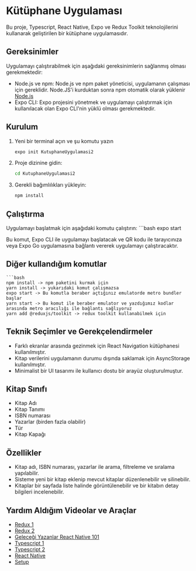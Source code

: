 # Kütüphane Uygulaması

Bu proje, Typescript, React Native, Expo ve Redux Toolkit teknolojilerini kullanarak geliştirilen bir kütüphane uygulamasıdır.

## Gereksinimler

Uygulamayı çalıştırabilmek için aşağıdaki gereksinimlerin sağlanmış olması gerekmektedir:

- Node.js ve npm: Node.js ve npm paket yöneticisi, uygulamanın çalışması için gereklidir. Node.JS'i kurduktan sonra npm otomatik olarak yüklenir   
  [Node.js](https://nodejs.org/)
- Expo CLI: Expo projesini yönetmek ve uygulamayı çalıştırmak için kullanılacak olan Expo CLI'nin yüklü olması gerekmektedir.

## Kurulum

1. Yeni bir terminal açın ve şu komutu yazın

    ```bash
    expo init KutuphaneUygulamasi2


2. Proje dizinine gidin:

   ```bash
   cd KutuphaneUygulamasi2

3. Gerekli bağımlılıkları yükleyin:

    ```bash
    npm install


## Çalıştırma
Uygulamayı başlatmak için aşağıdaki komutu çalıştırın:
       ```bash
       expo start

Bu komut, Expo CLI ile uygulamayı başlatacak ve QR kodu ile tarayıcınıza veya Expo Go uygulamasına bağlantı vererek uygulamayı çalıştıracaktır.

## Diğer kullandığım komutlar
    ```bash
    npm install -> npm paketini kurmak için
    yarn install -> yukarıdaki komut çalışmazsa
    expo start -> Bu komutla beraber açtığınız emulatorde metro bundler başlar
    yarn start -> Bu komut ile beraber emulator ve yazdığımız kodlar arasında metro aracılığı ile bağlantı sağlıyoruz
    yarn add @reduxjs/toolkit -> redux toolkit kullanabilmek için
## Teknik Seçimler ve Gerekçelendirmeler
- Farklı ekranlar arasında gezinmek için React Navigation kütüphanesi kullanılmıştır.
- Kitap verilerini uygulamanın durumu dışında saklamak için AsyncStorage kullanılmıştır.
- Minimalist bir UI tasarımı ile kullanıcı dostu bir arayüz oluşturulmuştur.

## Kitap Sınıfı
- Kitap Adı
- Kitap Tanımı
- ISBN numarası
- Yazarlar (birden fazla olabilir)
- Tür
- Kitap Kapağı

## Özellikler
- Kitap adı, ISBN numarası, yazarlar ile arama, filtreleme ve sıralama yapılabilir.
- Sisteme yeni bir kitap eklenip mevcut kitaplar düzenlenebilir ve silinebilir.
- Kitaplar bir sayfada liste halinde görüntülenebilir ve bir kitabın detay bilgileri incelenebilir.
## Yardım Aldığım Videolar ve Araçlar
- [Redux 1](https://www.youtube.com/watch?v=4gQT69mga2Q)
- [Redux 2](https://www.youtube.com/watch?v=y13lq_8oDnk)
- [Geleceği Yazanlar React Native 101](https://gelecegiyazanlar.turkcell.com.tr/konu/egitim/react-native-101)
- [Typescript 1](https://www.youtube.com/watch?v=H8qOotIAaEA)
- [Typescript 2](https://www.youtube.com/watch?v=JaaTll3ukLw&t=1750s)
- [React Native](https://reactnative.dev/docs/components-and-apis)
- [Setup](https://reactnative.dev/docs/environment-setup)
  

